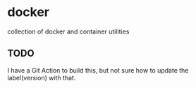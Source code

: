 # docker
collection of docker and container utilities

## TODO
I have a Git Action to build this, but not sure how to update the label(version) with that.
